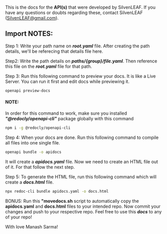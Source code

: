 This is the docs for the **API(s)** that were developed by SilvenLEAF. 
If you have any questions or doubts regarding these, contact SilvenLEAF
(SilvenLEAF@gmail.com).
  
## Import NOTES:

Step 1: Write your path name on ***root.yaml*** file. After creating the path details, we'll be referecing that details file here.

Step2: Write the path details on ***paths/{group}/file.yaml***. 
Then reference this file on the ***root.yaml*** file for that path.

Step 3: Run this following command to preview your docs. It is like a Live Server. You can run it first and edit docs while previewing it.
```bash
openapi preview-docs
```

#### NOTE: 
In order for this command to work, make sure you installed ***"@redocly/openapi-cli"*** package globally with this command
```bash
npm i -g @redocly/openapi-cli
```

Step 4: When your docs are done. Run this following command to compile all files into one single file.
```bash
openapi bundle -o apidocs
```
It will create a ***apidocs.yaml*** file. Now we need to create an HTML file out of it. For that follow the next step.

Step 5: To generate the HTML file, run this following command which will create a ***docs.html*** file.
```bash
npx redoc-cli bundle apidocs.yaml -o docs.html
```

BONUS: Run this **"movedocs.sh** script to automatically copy the **apidocs.yaml** and **docs.html** files to your intended repo.
Now commit your changes and push to your respective repo. Feel free to use this ***docs*** to any of your repo!

With love Manash Sarma!